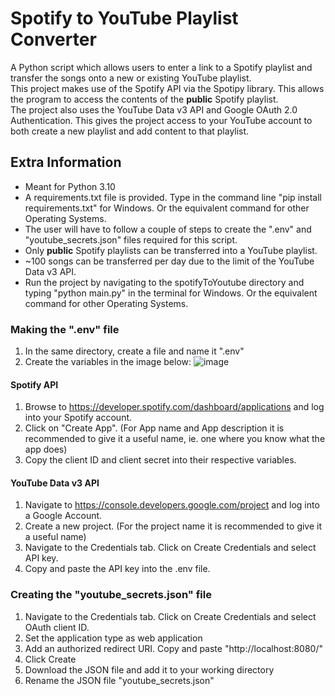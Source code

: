 # Spotify to YouTube Playlist Converter
A Python script which allows users to enter a link to a Spotify playlist and transfer the songs onto a new or existing YouTube playlist.  
This project makes use of the Spotify API via the Spotipy library. This allows the program to access the contents of the **public** Spotify playlist.  
The project also uses the YouTube Data v3 API and Google OAuth 2.0 Authentication. This gives the project access to your YouTube account to both create a new playlist and add content to that playlist.

## Extra Information
- Meant for Python 3.10
- A requirements.txt file is provided. Type in the command line "pip install requirements.txt" for Windows. Or the equivalent command for other Operating Systems.
- The user will have to follow a couple of steps to create the ".env" and "youtube_secrets.json" files required for this script.
- Only **public** Spotify playlists can be transferred into a YouTube playlist.
- ~100 songs can be transferred per day due to the limit of the YouTube Data v3 API.
- Run the project by navigating to the spotifyToYoutube directory and typing "python main.py" in the terminal for Windows. Or the equivalent command for other Operating Systems.

### Making the ".env" file
1. In the same directory, create a file and name it ".env"
2. Create the variables in the image below:
![image](https://github.com/clanceiq/spotifyToYoutube/assets/142943141/4d4fdfee-2961-4ef5-a1f7-9c909c731e38)
#### Spotify API
1. Browse to https://developer.spotify.com/dashboard/applications and log into your Spotify account.
2. Click on "Create App". (For App name and App description it is recommended to give it a useful name, ie. one where you know what the app does)
3. Copy the client ID and client secret into their respective variables.
#### YouTube Data v3 API
1. Navigate to https://console.developers.google.com/project and log into a Google Account.
2. Create a new project. (For the project name it is recommended to give it a useful name)
3. Navigate to the Credentials tab. Click on Create Credentials and select API key.
4. Copy and paste the API key into the .env file.

### Creating the "youtube_secrets.json" file
1. Navigate to the Credentials tab. Click on Create Credentials and select OAuth client ID.
2. Set the application type as web application
3. Add an authorized redirect URI. Copy and paste "http://localhost:8080/"
4. Click Create
5. Download the JSON file and add it to your working directory
6. Rename the JSON file "youtube_secrets.json"

